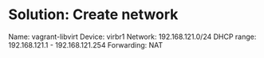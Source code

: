 # Solution: Create network
Name: vagrant-libvirt
Device: virbr1
Network: 192.168.121.0/24
DHCP range: 192.168.121.1 - 192.168.121.254
Forwarding: NAT
